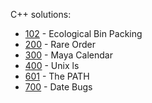 C++ solutions:

- [102](102/solution.cpp) - Ecological Bin Packing
- [200](200/solution.cpp) - Rare Order
- [300](300/solution.cpp) - Maya Calendar
- [400](400/solution.cpp) - Unix ls
- [601](601/solution.cpp) - The PATH
- [700](700/solution.cpp) - Date Bugs
